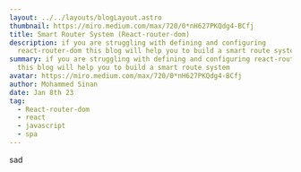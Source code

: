 ```yaml
---
layout: ../../layouts/blogLayout.astro
thumbnail: https://miro.medium.com/max/720/0*nH627PKQdg4-BCfj
title: Smart Router System (React-router-dom)
description: if you are struggling with defining and configuring
  react-router-dom this blog will help you to build a smart route system
summary: if you are struggling with defining and configuring react-router-dom
  this blog will help you to build a smart route system
avatar: https://miro.medium.com/max/720/0*nH627PKQdg4-BCfj
author: Mohammed Sinan
date: Jan 8th 23
tag:
  - React-router-dom
  - react
  - javascript
  - spa
---
```

s﻿ad